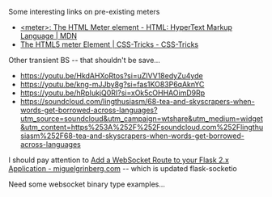 Some interesting links on pre-existing meters

* [&lt;meter&gt;: The HTML Meter element - HTML: HyperText Markup Language | MDN](https://developer.mozilla.org/en-US/docs/Web/HTML/Element/meter)
* [The HTML5 meter Element | CSS-Tricks - CSS-Tricks](https://css-tricks.com/html5-meter-element/)

Other transient BS -- that shouldn't be save...

* https://youtu.be/HkdAHXoRtos?si=uZlVV18edyZu4yde
* https://youtu.be/kng-mJJby8g?si=fas1KO83P6qAknYC
* https://youtu.be/hRpIukjQ0RI?si=xOk5cOHHAOimD9Rp
* https://soundcloud.com/lingthusiasm/68-tea-and-skyscrapers-when-words-get-borrowed-across-languages?utm_source=soundcloud&utm_campaign=wtshare&utm_medium=widget&utm_content=https%253A%252F%252Fsoundcloud.com%252Flingthusiasm%252F68-tea-and-skyscrapers-when-words-get-borrowed-across-languages

I should pay attention to [Add a WebSocket Route to your Flask 2.x Application - miguelgrinberg.com](https://blog.miguelgrinberg.com/post/add-a-websocket-route-to-your-flask-2-x-application) -- which is updated flask-socketio

Need some websocket binary type examples...

